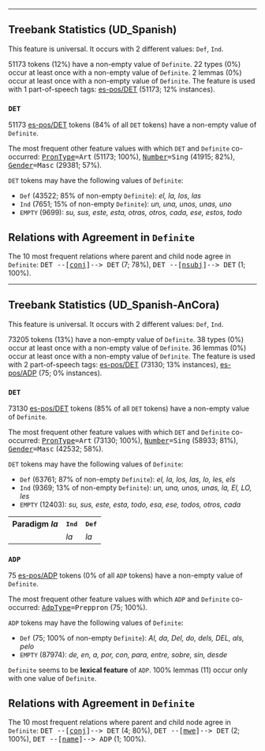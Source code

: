 

--------------------------------------------------------------------------------

## Treebank Statistics (UD_Spanish)

This feature is universal.
It occurs with 2 different values: `Def`, `Ind`.

51173 tokens (12%) have a non-empty value of `Definite`.
22 types (0%) occur at least once with a non-empty value of `Definite`.
2 lemmas (0%) occur at least once with a non-empty value of `Definite`.
The feature is used with 1 part-of-speech tags: [es-pos/DET]() (51173; 12% instances).

### `DET`

51173 [es-pos/DET]() tokens (84% of all `DET` tokens) have a non-empty value of `Definite`.

The most frequent other feature values with which `DET` and `Definite` co-occurred: <tt><a href="PronType.html">PronType</a>=Art</tt> (51173; 100%), <tt><a href="Number.html">Number</a>=Sing</tt> (41915; 82%), <tt><a href="Gender.html">Gender</a>=Masc</tt> (29381; 57%).

`DET` tokens may have the following values of `Definite`:

* `Def` (43522; 85% of non-empty `Definite`): <em>el, la, los, las</em>
* `Ind` (7651; 15% of non-empty `Definite`): <em>un, una, unos, unas, uno</em>
* `EMPTY` (9699): <em>su, sus, este, esta, otras, otros, cada, ese, estos, todo</em>

## Relations with Agreement in `Definite`

The 10 most frequent relations where parent and child node agree in `Definite`:
<tt>DET --[<a href="../dep/conj.html">conj</a>]--> DET</tt> (7; 78%),
<tt>DET --[<a href="../dep/nsubj.html">nsubj</a>]--> DET</tt> (1; 100%).



--------------------------------------------------------------------------------

## Treebank Statistics (UD_Spanish-AnCora)

This feature is universal.
It occurs with 2 different values: `Def`, `Ind`.

73205 tokens (13%) have a non-empty value of `Definite`.
38 types (0%) occur at least once with a non-empty value of `Definite`.
36 lemmas (0%) occur at least once with a non-empty value of `Definite`.
The feature is used with 2 part-of-speech tags: [es-pos/DET]() (73130; 13% instances), [es-pos/ADP]() (75; 0% instances).

### `DET`

73130 [es-pos/DET]() tokens (85% of all `DET` tokens) have a non-empty value of `Definite`.

The most frequent other feature values with which `DET` and `Definite` co-occurred: <tt><a href="PronType.html">PronType</a>=Art</tt> (73130; 100%), <tt><a href="Number.html">Number</a>=Sing</tt> (58933; 81%), <tt><a href="Gender.html">Gender</a>=Masc</tt> (42532; 58%).

`DET` tokens may have the following values of `Definite`:

* `Def` (63761; 87% of non-empty `Definite`): <em>el, la, los, las, lo, les, els</em>
* `Ind` (9369; 13% of non-empty `Definite`): <em>un, una, unos, unas, la, El, LO, les</em>
* `EMPTY` (12403): <em>su, sus, este, esta, todo, esa, ese, todos, otros, cada</em>

<table>
  <tr><th>Paradigm <i>la</i></th><th><tt>Ind</tt></th><th><tt>Def</tt></th></tr>
  <tr><td><tt></tt></td><td><em>la</em></td><td><em>la</em></td></tr>
</table>

### `ADP`

75 [es-pos/ADP]() tokens (0% of all `ADP` tokens) have a non-empty value of `Definite`.

The most frequent other feature values with which `ADP` and `Definite` co-occurred: <tt><a href="AdpType.html">AdpType</a>=Preppron</tt> (75; 100%).

`ADP` tokens may have the following values of `Definite`:

* `Def` (75; 100% of non-empty `Definite`): <em>Al, da, Del, do, dels, DEL, als, pelo</em>
* `EMPTY` (87974): <em>de, en, a, por, con, para, entre, sobre, sin, desde</em>

`Definite` seems to be **lexical feature** of `ADP`. 100% lemmas (11) occur only with one value of `Definite`.

## Relations with Agreement in `Definite`

The 10 most frequent relations where parent and child node agree in `Definite`:
<tt>DET --[<a href="../dep/conj.html">conj</a>]--> DET</tt> (4; 80%),
<tt>DET --[<a href="../dep/mwe.html">mwe</a>]--> DET</tt> (2; 100%),
<tt>DET --[<a href="../dep/name.html">name</a>]--> ADP</tt> (1; 100%).

